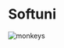 # Softuni

![monkeys](https://user-images.githubusercontent.com/106478447/187046989-20d1f6e4-e507-415f-a4d5-1b3f65d8c07a.PNG)
